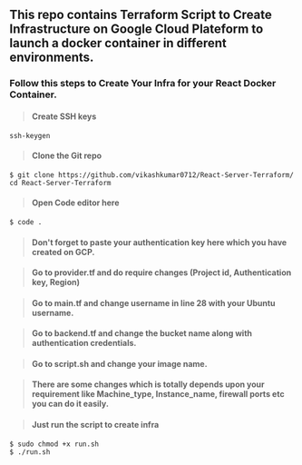 ## This repo contains Terraform Script to Create Infrastructure on Google Cloud Plateform to launch a docker container in different environments.
### Follow this steps to Create Your Infra for your React Docker Container.
> #### Create SSH keys
```
ssh-keygen
```
> #### Clone the Git repo
```
$ git clone https://github.com/vikashkumar0712/React-Server-Terraform/
cd React-Server-Terraform
```
> #### Open Code editor here
```
$ code .
```
>  #### Don't forget to paste your authentication key here which you have created on GCP.

> #### Go to provider.tf and do require changes (Project id, Authentication key, Region)

> #### Go to main.tf and change username in line 28 with your Ubuntu username.

> #### Go to backend.tf and change the bucket name along with authentication credentials.

> #### Go to script.sh and change your image name.

> #### There are some changes which is totally depends upon your requirement like Machine_type, Instance_name, firewall ports etc you can do it easily.

> #### Just run the script to create infra
```
$ sudo chmod +x run.sh
$ ./run.sh
```

